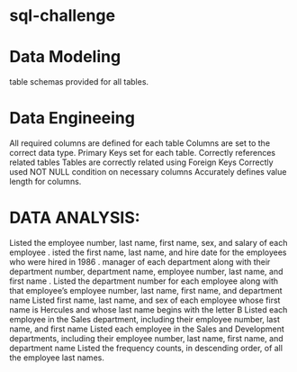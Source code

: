 # sql-challenge
# Data Modeling
 table schemas provided for all tables.
# Data Engineeing 
All required columns are defined for each table 
Columns are set to the correct data type.
Primary Keys set for each table.
Correctly references related tables 
Tables are correctly related using Foreign Keys 
Correctly used NOT NULL condition on necessary columns 
Accurately defines value length for columns.


# DATA ANALYSIS:
Listed the employee number, last name, first name, sex, and salary of each employee .
isted the first name, last name, and hire date for the employees who were hired in 1986 .
 manager of each department along with their department number, department name, employee number, last name, and first name .
Listed the department number for each employee along with that employee’s employee number, last name, first name, and department name 
Listed first name, last name, and sex of each employee whose first name is Hercules and whose last name begins with the letter B 
Listed each employee in the Sales department, including their employee number, last name, and first name 
Listed each employee in the Sales and Development departments, including their employee number, last name, first name, and department name 
Listed the frequency counts, in descending order, of all the employee last names.
